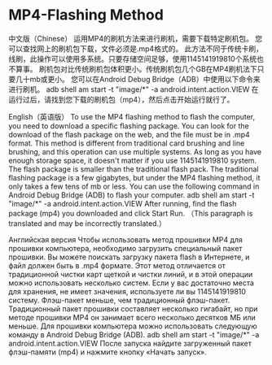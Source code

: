 # MP4-Flashing Method
中文版（Chinese）
运用MP4的刷机方法来进行刷机，需要下载特定刷机包。
您可以查找网上的刷机包下载，文件必须是.mp4格式的。
此方法不同于传统卡刷，线刷，此操作可以使用多系统。只要存储空间足够，使用1145141919810个系统也不算事。
刷机包对比传统刷机包体积更小。传统刷机包几个GB在MP4刷机法下只要几十mb或更小。
您可以在Android Debug Bridge（ADB）中使用以下命令来进行刷机。
adb shell am start -t "image/*" -a android.intent.action.VIEW
在运行过后，请找到您下载的刷机包（mp4），然后点击开始运行就行了。


English（英语版）
To use the MP4 flashing method to flash the computer, you need to download a specific flashing package.
You can look for the download of the flash package on the web, and the file must be in .mp4 format.
This method is different from traditional card brushing and line brushing, and this operation can use multiple systems. As long as you have enough storage space, it doesn't matter if you use 1145141919810 system.
The flash package is smaller than the traditional flash pack. The traditional flashing package is a few gigabytes, but under the MP4 flashing method, it only takes a few tens of mb or less.
You can use the following command in Android Debug Bridge (ADB) to flash your computer.
adb shell am start -t "image/*" -a android.intent.action.VIEW
After running, find the flash package (mp4) you downloaded and click Start Run.
（This paragraph is translated and may be incorrectly translated.）


Английская версия
Чтобы использовать метод прошивки MP4 для прошивки компьютера, необходимо загрузить специальный пакет прошивки.
Вы можете поискать загрузку пакета flash в Интернете, и файл должен быть в .mp4 формате.
Этот метод отличается от традиционной чистки карт щеткой и чистки линий, и в этой операции можно использовать несколько систем. Если у вас достаточно места для хранения, не имеет значения, используете ли вы 1145141919810 систему.
Флэш-пакет меньше, чем традиционный флэш-пакет. Традиционный пакет прошивки составляет несколько гигабайт, но при методе прошивки MP4 он занимает всего несколько десятков МБ или меньше.
Для прошивки компьютера можно использовать следующую команду в Android Debug Bridge (ADB).
adb shell am start -t "image/*" -a android.intent.action.VIEW
После запуска найдите загруженный пакет флэш-памяти (mp4) и нажмите кнопку «Начать запуск».

